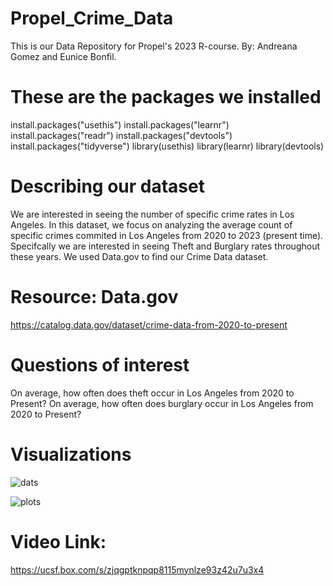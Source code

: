 # Propel_Crime_Data
This is our Data Repository for Propel's 2023 R-course. By: Andreana Gomez and Eunice Bonfil. 
# These are the packages we installed
install.packages("usethis")
install.packages("learnr")
install.packages("readr")
install.packages("devtools")
install.packages("tidyverse")
library(usethis)
library(learnr)
library(devtools)
# Describing our dataset
We are interested in seeing the number of specific crime rates in Los Angeles. In this dataset, we focus on analyzing the average count of specific crimes commited in Los Angeles from 2020 to 2023 (present time). Specifcally we are interested in seeing Theft and Burglary rates throughout these years. We used Data.gov to find our Crime Data dataset.

# Resource: Data.gov
https://catalog.data.gov/dataset/crime-data-from-2020-to-present

# Questions of interest
On average, how often does theft occur in Los Angeles from 2020 to Present?
On average, how often does burglary occur in Los Angeles from 2020 to Present?

# Visualizations 


![dats](https://github.com/euniceb07/Propel_Crime_Data/assets/134234493/3a86569b-35ff-49c3-907c-14d7b33b9cf2)




![plots](https://github.com/euniceb07/Propel_Crime_Data/assets/134234493/d070f2ca-f872-43b1-b2d1-cc2c7146f217)


# Video Link:
https://ucsf.box.com/s/zjqgptknpqp8115mynlze93z42u7u3x4



